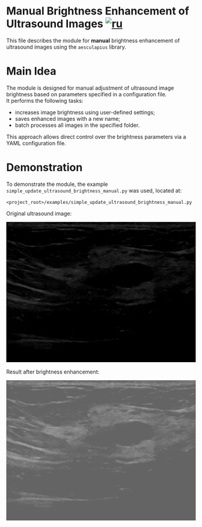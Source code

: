 # Manual Brightness Enhancement of Ultrasound Images [![ru](https://img.shields.io/badge/ru-en-green.svg)](../ru/update_ultrasound_brightness_manual.ru.md)

This file describes the module for **manual** brightness enhancement of ultrasound images using the `aesculapius` library.

# Main Idea

The module is designed for manual adjustment of ultrasound image brightness based on parameters specified in a configuration file.  
It performs the following tasks:
- increases image brightness using user-defined settings;
- saves enhanced images with a new name;
- batch processes all images in the specified folder.

This approach allows direct control over the brightness parameters via a YAML configuration file.

# Demonstration

To demonstrate the module, the example `simple_update_ultrasound_brightness_manual.py` was used, located at:
```
<project_root>/examples/simple_update_ultrasound_brightness_manual.py
```
Original ultrasound image:

![raw ultrasound](/doc/assets/raw_update_ultrasound_brightness_contrast.png)

Result after brightness enhancement:

![enhanced ultrasound](/doc/assets/result_update_ultrasound_brightness_manual.png)